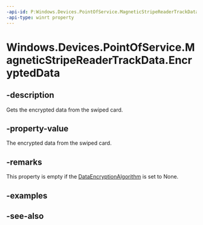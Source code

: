 ```yaml
---
-api-id: P:Windows.Devices.PointOfService.MagneticStripeReaderTrackData.EncryptedData
-api-type: winrt property
---
```


<!-- Property syntax
public Windows.Storage.Streams.IBuffer EncryptedData { get; }
-->

# Windows.Devices.PointOfService.MagneticStripeReaderTrackData.EncryptedData

## -description
Gets the encrypted data from the swiped card.

## -property-value
The encrypted data from the swiped card.

## -remarks
This property is empty if the [DataEncryptionAlgorithm](claimedmagneticstripereader_dataencryptionalgorithm.md) is set to None.

## -examples

## -see-also
